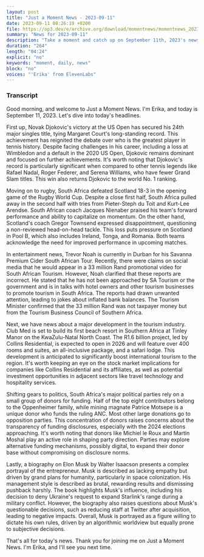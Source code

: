 ```yaml
---
layout: post
title: "Just a Moment News - 2023-09-11"
date: 2023-09-11 08:26:19 +0200
file: https://op3.dev/e/archive.org/download/momentnews/momentnews_2023-09-11.mp3
summary: "News for 2023-09-11"
description: "Take a moment and catch up on September 11th, 2023's news."
duration: "264"
length: "04:24"
explicit: "no"
keywords: "moment, daily, news"
block: "no"
voices: "'Erika' from ElevenLabs"
---
```


### Transcript

Good morning, and welcome to Just a Moment News. I'm Erika, and today is September 11, 2023. Let's dive into today's headlines.

First up, Novak Djokovic's victory at the US Open has secured his 24th major singles title, tying Margaret Court's long-standing record. This achievement has reignited the debate over who is the greatest player in tennis history. Despite facing challenges in his career, including a loss at Wimbledon and a default in the 2020 US Open, Djokovic remains dominant and focused on further achievements. It's worth noting that Djokovic's record is particularly significant when compared to other tennis legends like Rafael Nadal, Roger Federer, and Serena Williams, who have fewer Grand Slam titles. This win also returns Djokovic to the world No. 1 ranking.

Moving on to rugby, South Africa defeated Scotland 18-3 in the opening game of the Rugby World Cup. Despite a close first half, South Africa pulled away in the second half with tries from Pieter-Steph du Toit and Kurt-Lee Arendse. South African coach Jacques Nienaber praised his team's forward performance and ability to capitalize on momentum. On the other hand, Scotland's coach Gregor Townsend expressed disappointment, questioning a non-reviewed head-on-head tackle. This loss puts pressure on Scotland in Pool B, which also includes Ireland, Tonga, and Romania. Both teams acknowledge the need for improved performance in upcoming matches.

In entertainment news, Trevor Noah is currently in Durban for his Savanna Premium Cider South African Tour. Recently, there were claims on social media that he would appear in a 33 million Rand promotional video for South African Tourism. However, Noah clarified that these reports are incorrect. He stated that he has not been approached by SA Tourism or the government and is in talks with hotel owners and other tourism businesses to promote tourism in South Africa. The reports had drawn unwanted attention, leading to jokes about inflated bank balances. The Tourism Minister confirmed that the 33 million Rand was not taxpayer money but from the Tourism Business Council of Southern Africa.

Next, we have news about a major development in the tourism industry. Club Med is set to build its first beach resort in Southern Africa at Tinley Manor on the KwaZulu-Natal North Coast. The R1.6 billion project, led by Collins Residential, is expected to open in 2026 and will feature over 400 rooms and suites, an all-inclusive package, and a safari lodge. This development is anticipated to significantly boost international tourism to the region. It's worth keeping an eye on the stock market implications for companies like Collins Residential and its affiliates, as well as potential investment opportunities in adjacent sectors like travel technology and hospitality services.

Shifting gears to politics, South Africa's major political parties rely on a small group of donors for funding. Half of the top eight contributors belong to the Oppenheimer family, while mining magnate Patrice Motsepe is a unique donor who funds the ruling ANC. Most other large donations go to opposition parties. This concentration of donors raises concerns about the transparency of funding disclosures, especially with the 2024 elections approaching. It's worth noting that donors like Michiel le Roux and Martin Moshal play an active role in shaping party direction. Parties may explore alternative funding mechanisms, possibly digital, to expand their donor base without compromising on disclosure norms.

Lastly, a biography on Elon Musk by Walter Isaacson presents a complex portrayal of the entrepreneur. Musk is described as lacking empathy but driven by grand plans for humanity, particularly in space colonization. His management style is described as brutal, rewarding results and dismissing pushback harshly. The book highlights Musk's influence, including his decision to deny Ukraine's request to expand Starlink's range during a military conflict. However, the biography also raises questions about Musk's questionable decisions, such as reducing staff at Twitter after acquisition, leading to negative impacts. Overall, Musk is portrayed as a figure willing to dictate his own rules, driven by an algorithmic worldview but equally prone to subjective decisions.

That's all for today's news. Thank you for joining me on Just a Moment News. I'm Erika, and I'll see you next time.
